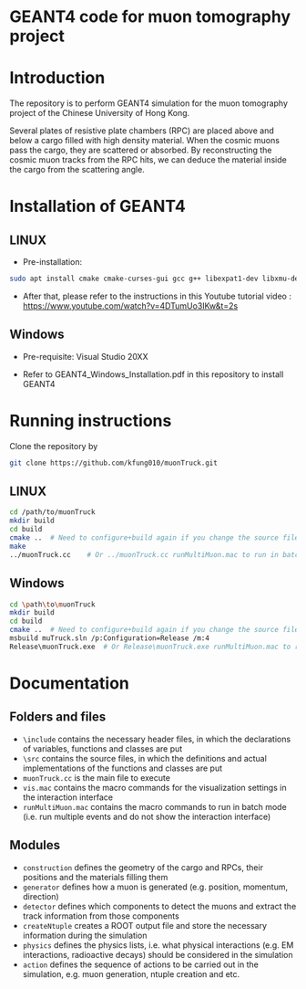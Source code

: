 GEANT4 code for muon tomography project
===========================

# Introduction

The repository is to perform GEANT4 simulation for the muon tomography project of the Chinese University of Hong Kong.
 
Several plates of resistive plate chambers (RPC) are placed above and below a cargo filled with high density material. When the cosmic muons pass the cargo, they are scattered or absorbed. By reconstructing the cosmic muon tracks from the RPC hits, we can deduce the material inside the cargo from the scattering angle. 


# Installation of GEANT4

## LINUX

* Pre-installation: 

```sh
sudo apt install cmake cmake-curses-gui gcc g++ libexpat1-dev libxmu-dev libmotif-dev qtbase5-dev qtchooser qt5-qmake qtbase5-dev-tools
```

* After that, please refer to the instructions in this Youtube tutorial video : https://www.youtube.com/watch?v=4DTumUo3IKw&t=2s 

## Windows

* Pre-requisite: Visual Studio 20XX

* Refer to GEANT4_Windows_Installation.pdf in this repository to install GEANT4

# Running instructions

Clone the repository by

```sh
git clone https://github.com/kfung010/muonTruck.git
```
## LINUX
```sh
cd /path/to/muonTruck
mkdir build
cd build
cmake ..  # Need to configure+build again if you change the source files or add new files
make
../muonTruck.cc    # Or ../muonTruck.cc runMultiMuon.mac to run in batch mode
```

## Windows
```sh
cd \path\to\muonTruck
mkdir build
cd build
cmake ..  # Need to configure+build again if you change the source files or add new files
msbuild muTruck.sln /p:Configuration=Release /m:4
Release\muonTruck.exe  # Or Release\muonTruck.exe runMultiMuon.mac to run in batch mode
```

# Documentation
## Folders and files
* `\include` contains the necessary header files, in which the declarations of variables, functions and classes are put
* `\src` contains the source files, in which the definitions and actual implementations of the functions and classes are put
* `muonTruck.cc` is the main file to execute
* `vis.mac` contains the macro commands for the visualization settings in the interaction interface
* `runMultiMuon.mac` contains the macro commands to run in batch mode (i.e. run multiple events and do not show the interaction interface)

## Modules
* `construction` defines the geometry of the cargo and RPCs, their positions and the materials filling them
* `generator` defines how a muon is generated (e.g. position, momentum, direction)
* `detector` defines which components to detect the muons and extract the track information from those components
* `createNtuple` creates a ROOT output file and store the necessary information during the simulation
* `physics` defines the physics lists, i.e. what physical interactions (e.g. EM interactions, radioactive decays) should be considered in the simulation 
* `action` defines the sequence of actions to be carried out in the simulation, e.g. muon generation, ntuple creation and etc.